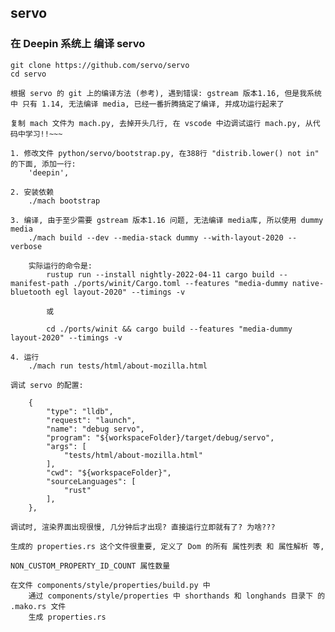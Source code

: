 ## servo

### 在 Deepin 系统上 编译 servo

    git clone https://github.com/servo/servo
    cd servo

    根据 servo 的 git 上的编译方法 (参考), 遇到错误: gstream 版本1.16, 但是我系统中 只有 1.14, 无法编译 media, 已经一番折腾搞定了编译, 并成功运行起来了

    复制 mach 文件为 mach.py, 去掉开头几行, 在 vscode 中边调试运行 mach.py, 从代码中学习!!~~~

    1. 修改文件 python/servo/bootstrap.py, 在388行 "distrib.lower() not in" 的下面, 添加一行:
        'deepin',

    2. 安装依赖
        ./mach bootstrap
    
    3. 编译, 由于至少需要 gstream 版本1.16 问题, 无法编译 media库, 所以使用 dummy media
        ./mach build --dev --media-stack dummy --with-layout-2020 --verbose

        实际运行的命令是:
            rustup run --install nightly-2022-04-11 cargo build --manifest-path ./ports/winit/Cargo.toml --features "media-dummy native-bluetooth egl layout-2020" --timings -v

            或

            cd ./ports/winit && cargo build --features "media-dummy layout-2020" --timings -v

    4. 运行
        ./mach run tests/html/about-mozilla.html

    调试 servo 的配置:

        {
            "type": "lldb",
            "request": "launch",
            "name": "debug servo",
            "program": "${workspaceFolder}/target/debug/servo",
            "args": [
                "tests/html/about-mozilla.html"
            ],
            "cwd": "${workspaceFolder}",
            "sourceLanguages": [
                "rust"
            ],
        },
    
    调试时, 渲染界面出现很慢, 几分钟后才出现? 直接运行立即就有了? 为啥???

    生成的 properties.rs 这个文件很重要, 定义了 Dom 的所有 属性列表 和 属性解析 等,

    NON_CUSTOM_PROPERTY_ID_COUNT 属性数量

    在文件 components/style/properties/build.py 中
        通过 components/style/properties 中 shorthands 和 longhands 目录下 的 .mako.rs 文件
        生成 properties.rs
